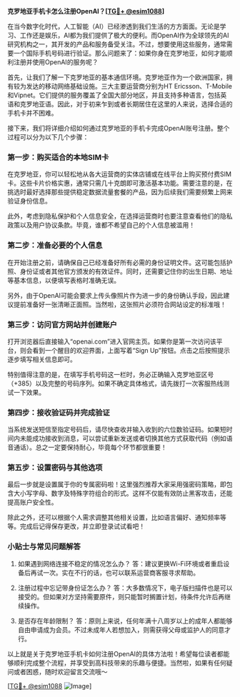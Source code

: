 **克罗地亚手机卡怎么注册OpenAI？[[TG💪+ @esim1088](https://t.me/s/esim1088)]**

在当今数字化时代，人工智能（AI）已经渗透到我们生活的方方面面。无论是学习、工作还是娱乐，AI都为我们提供了极大的便利。而OpenAI作为全球领先的AI研究机构之一，其开发的产品和服务备受关注。不过，想要使用这些服务，通常需要一个国际手机号码进行验证。那么问题来了：如果你身在克罗地亚，如何才能顺利注册并使用OpenAI的服务呢？

首先，让我们了解一下克罗地亚的基本通信环境。克罗地亚作为一个欧洲国家，拥有较为发达的移动网络基础设施。三大主要运营商分别为HT Ericsson、T-Mobile和Vipnet。它们提供的服务覆盖了全国大部分地区，并且支持多种语言，包括英语和克罗地亚语。因此，对于初来乍到或者长期居住在这里的人来说，选择合适的手机卡并不困难。

接下来，我们将详细介绍如何通过克罗地亚的手机卡完成OpenAI账号注册。整个过程可以分为以下几个步骤：

### 第一步：购买适合的本地SIM卡

在克罗地亚，你可以轻松地从各大运营商的实体店铺或在线平台上购买预付费SIM卡。这些卡片价格实惠，通常只需几十克朗即可激活基本功能。需要注意的是，在挑选时最好选择那些提供稳定数据流量套餐的产品，因为后续我们需要频繁上网来验证身份信息。

此外，考虑到隐私保护和个人信息安全，在选择运营商时也要注意查看他们的隐私政策以及用户协议条款。毕竟，谁都不希望自己的个人信息被滥用！

### 第二步：准备必要的个人信息

在开始注册之前，请确保自己已经准备好所有必需的身份证明文件。这可能包括护照、身份证或者其他官方颁发的有效证件。同时，还需要记住你的出生日期、地址等基本信息，以便填写表格时准确无误。

另外，由于OpenAI可能会要求上传头像照片作为进一步的身份确认手段，因此建议提前准备好一张清晰正面照。当然啦，这张照片必须符合网站设定的标准哦！

### 第三步：访问官方网站并创建账户

打开浏览器后直接输入“openai.com”进入官网主页。如果你是第一次访问该平台，则会看到一个醒目的欢迎界面，上面写着“Sign Up”按钮。点击之后按照提示逐步填写相关信息即可。

特别值得注意的是，在填写手机号码这一栏时，务必正确输入克罗地亚区号（+385）以及完整的号码序列。如果不确定具体格式，请先拨打一次客服热线测试一下效果。

### 第四步：接收验证码并完成验证

当系统发送短信至指定号码后，请尽快查收并输入收到的六位数验证码。如果短时间内未能成功接收到消息，可以尝试重新发送或者切换其他方式获取代码（例如语音通话）。总之一定要保持耐心，毕竟每个环节都很重要！

### 第五步：设置密码与其他选项

最后一步就是设置属于你的专属密码啦！这里强烈推荐大家采用强密码策略，即包含大小写字母、数字及特殊字符组合的形式。这样不仅能有效防止黑客攻击，还能提高账户安全性。

除此之外，还可以根据个人需求调整其他相关设置，比如语言偏好、通知频率等等。完成后记得保存更改，并立即登录试试看吧！

### 小贴士与常见问题解答

1. 如果遇到网络连接不稳定的情况怎么办？
   答：建议更换Wi-Fi环境或者重启设备后再试一次。实在不行的话，也可以联系运营商客服寻求帮助。

2. 注册过程中忘记带身份证怎么办？
   答：大多数情况下，电子版扫描件也是可以接受的。但如果对方坚持需要原件，则只能暂时搁置计划，待条件允许后再继续操作。

3. 是否存在年龄限制？
   答：原则上来说，任何年满十八周岁以上的成年人都能够自由申请成为会员。不过未成年人若想加入，则需获得父母或监护人的同意才行。

以上就是关于克罗地亚手机卡如何注册OpenAI的具体方法啦！希望每位读者都能够顺利完成整个流程，并享受到高科技带来的乐趣与便捷。当然啦，如果有任何疑问或者困惑，随时欢迎留言交流哦～

[[TG💪+ @esim1088](https://t.me/s/esim1088) ![Image](https://i.postimg.cc/4NQfJmqS/Snipaste-2025-05-13-00-14-12.png)]